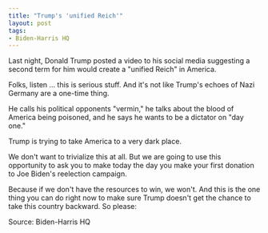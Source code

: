 ```yaml
---
title: "Trump's 'unified Reich'"
layout: post
tags:
- Biden-Harris HQ
---
```


Last night, Donald Trump posted a video to his social media suggesting a second term for him would create a "unified Reich" in America.

Folks, listen ... this is serious stuff. And it's not like Trump's echoes of Nazi Germany are a one-time thing.

He calls his political opponents "vermin," he talks about the blood of America being poisoned, and he says he wants to be a dictator on "day one."

Trump is trying to take America to a very dark place.

We don't want to trivialize this at all. But we are going to use this opportunity to ask you to make today the day you make your first donation to Joe Biden's reelection campaign.

Because if we don't have the resources to win, we won't. And this is the one thing you can do right now to make sure Trump doesn't get the chance to take this country backward. So please:

Source: Biden-Harris HQ
